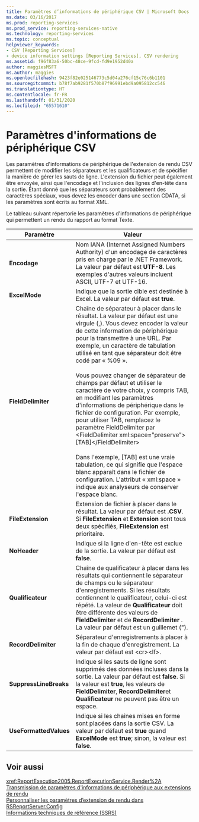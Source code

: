 ```yaml
---
title: Paramètres d’informations de périphérique CSV | Microsoft Docs
ms.date: 03/16/2017
ms.prod: reporting-services
ms.prod_service: reporting-services-native
ms.technology: reporting-services
ms.topic: conceptual
helpviewer_keywords:
- CSV [Reporting Services]
- device information settings [Reporting Services], CSV rendering
ms.assetid: f96f83a6-50bc-48ce-9fcd-fd9e1952d40a
author: maggiesMSFT
ms.author: maggies
ms.openlocfilehash: 9423f82e025146773c5d04a276cf15c76c6b1101
ms.sourcegitcommit: b78f7ab9281f570b87f96991ebd9a095812cc546
ms.translationtype: HT
ms.contentlocale: fr-FR
ms.lasthandoff: 01/31/2020
ms.locfileid: "65571610"
---
```

# <a name="csv-device-information-settings"></a>Paramètres d'informations de périphérique CSV
  Les paramètres d'informations de périphérique de l'extension de rendu CSV permettent de modifier les séparateurs et les qualificateurs et de spécifier la manière de gérer les sauts de ligne. L'extension du fichier peut également être envoyée, ainsi que l'encodage et l'inclusion des lignes d'en-tête dans la sortie. Étant donné que les séparateurs sont probablement des caractères spéciaux, vous devez les encoder dans une section CDATA, si les paramètres sont écrits au format XML.  
  
 Le tableau suivant répertorie les paramètres d'informations de périphérique qui permettent un rendu du rapport au format Texte.  
  
|Paramètre|Valeur|  
|-------------|-----------|  
|**Encodage**|Nom IANA (Internet Assigned Numbers Authority) d'un encodage de caractères pris en charge par le .NET Framework. La valeur par défaut est **UTF-8**. Les exemples d'autres valeurs incluent ASCII, UTF-7 et UTF-16.|  
|**ExcelMode**|Indique que la sortie cible est destinée à Excel. La valeur par défaut est **true**.|  
|**FieldDelimiter**|Chaîne de séparateur à placer dans le résultat. La valeur par défaut est une virgule (,). Vous devez encoder la valeur de cette information de périphérique pour la transmettre à une URL. Par exemple, un caractère de tabulation utilisé en tant que séparateur doit être codé par « %09 ».<br /><br /> Vous pouvez changer de séparateur de champs par défaut et utiliser le caractère de votre choix, y compris TAB, en modifiant les paramètres d'informations de périphérique dans le fichier de configuration. Par exemple, pour utiliser TAB, remplacez le paramètre FieldDelimiter par \<FieldDelimiter xml:space="preserve">[TAB]\</FieldDelimiter><br /><br /> Dans l'exemple, [TAB] est une vraie tabulation, ce qui signifie que l'espace blanc apparaît dans le fichier de configuration. L'attribut « xml:space » indique aux analyseurs de conserver l'espace blanc.|  
|**FileExtension**|Extension de fichier à placer dans le résultat. La valeur par défaut est **.CSV**. Si **FileExtension** et **Extension** sont tous deux spécifiés, **FileExtension** est prioritaire.|  
|**NoHeader**|Indique si la ligne d'en-tête est exclue de la sortie. La valeur par défaut est **false**.|  
|**Qualificateur**|Chaîne de qualificateur à placer dans les résultats qui contiennent le séparateur de champs ou le séparateur d'enregistrements. Si les résultats contiennent le qualificateur, celui-ci est répété. La valeur de **Qualificateur** doit être différente des valeurs de **FieldDelimiter** et de **RecordDelimiter** . La valeur par défaut est un guillemet (").|  
|**RecordDelimiter**|Séparateur d'enregistrements à placer à la fin de chaque d'enregistrement. La valeur par défaut est \<cr>\<lf>.|  
|**SuppressLineBreaks**|Indique si les sauts de ligne sont supprimés des données incluses dans la sortie. La valeur par défaut est **false**. Si la valeur est **true**, les valeurs de **FieldDelimiter**, **RecordDelimiter**et **Qualificateur** ne peuvent pas être un espace.|  
|**UseFormattedValues**|Indique si les chaînes mises en forme sont placées dans la sortie CSV. La valeur par défaut est **true** quand **ExcelMode** est **true**; sinon, la valeur est **false**.|  
  
## <a name="see-also"></a>Voir aussi  
 <xref:ReportExecution2005.ReportExecutionService.Render%2A>   
 [Transmission de paramètres d'informations de périphérique aux extensions de rendu](../reporting-services/report-server-web-service/net-framework/passing-device-information-settings-to-rendering-extensions.md)   
 [Personnaliser les paramètres d’extension de rendu dans RSReportServer.Config](../reporting-services/customize-rendering-extension-parameters-in-rsreportserver-config.md)   
 [Informations techniques de référence &#40;SSRS&#41;](../reporting-services/technical-reference-ssrs.md)  
  
  
